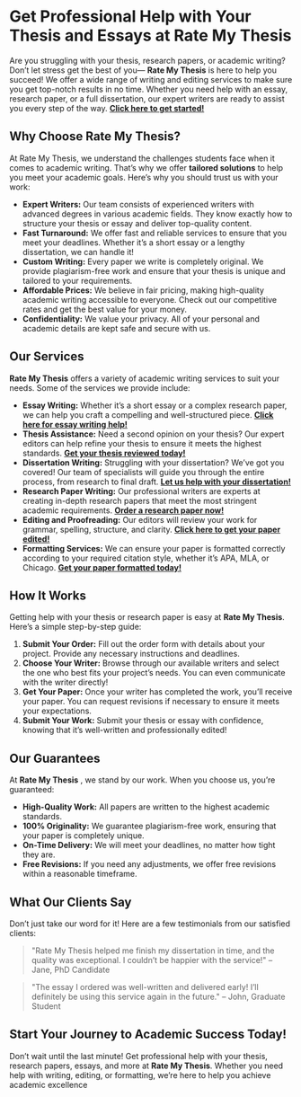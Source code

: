 # Get Professional Help with Your Thesis and Essays at Rate My Thesis

Are you struggling with your thesis, research papers, or academic writing? Don’t let stress get the best of you— **Rate My Thesis** is here to help you succeed! We offer a wide range of writing and editing services to make sure you get top-notch results in no time. Whether you need help with an essay, research paper, or a full dissertation, our expert writers are ready to assist you every step of the way. [**Click here to get started!**](https://tinyurl.com/topessay?keyword=rate+my+thesis)

## Why Choose Rate My Thesis?

At Rate My Thesis, we understand the challenges students face when it comes to academic writing. That’s why we offer **tailored solutions** to help you meet your academic goals. Here’s why you should trust us with your work:

- **Expert Writers:** Our team consists of experienced writers with advanced degrees in various academic fields. They know exactly how to structure your thesis or essay and deliver top-quality content.
- **Fast Turnaround:** We offer fast and reliable services to ensure that you meet your deadlines. Whether it’s a short essay or a lengthy dissertation, we can handle it!
- **Custom Writing:** Every paper we write is completely original. We provide plagiarism-free work and ensure that your thesis is unique and tailored to your requirements.
- **Affordable Prices:** We believe in fair pricing, making high-quality academic writing accessible to everyone. Check out our competitive rates and get the best value for your money.
- **Confidentiality:** We value your privacy. All of your personal and academic details are kept safe and secure with us.

## Our Services

**Rate My Thesis** offers a variety of academic writing services to suit your needs. Some of the services we provide include:

- **Essay Writing:** Whether it’s a short essay or a complex research paper, we can help you craft a compelling and well-structured piece. [**Click here for essay writing help!**](https://tinyurl.com/topessay?keyword=rate+my+thesis)
- **Thesis Assistance:** Need a second opinion on your thesis? Our expert editors can help refine your thesis to ensure it meets the highest standards. [**Get your thesis reviewed today!**](https://tinyurl.com/topessay?keyword=rate+my+thesis)
- **Dissertation Writing:** Struggling with your dissertation? We’ve got you covered! Our team of specialists will guide you through the entire process, from research to final draft. [**Let us help with your dissertation!**](https://tinyurl.com/topessay?keyword=rate+my+thesis)
- **Research Paper Writing:** Our professional writers are experts at creating in-depth research papers that meet the most stringent academic requirements. [**Order a research paper now!**](https://tinyurl.com/topessay?keyword=rate+my+thesis)
- **Editing and Proofreading:** Our editors will review your work for grammar, spelling, structure, and clarity. [**Click here to get your paper edited!**](https://tinyurl.com/topessay?keyword=rate+my+thesis)
- **Formatting Services:** We can ensure your paper is formatted correctly according to your required citation style, whether it’s APA, MLA, or Chicago. [**Get your paper formatted today!**](https://tinyurl.com/topessay?keyword=rate+my+thesis)

## How It Works

Getting help with your thesis or research paper is easy at **Rate My Thesis**. Here’s a simple step-by-step guide:

1. **Submit Your Order:** Fill out the order form with details about your project. Provide any necessary instructions and deadlines.
2. **Choose Your Writer:** Browse through our available writers and select the one who best fits your project’s needs. You can even communicate with the writer directly!
3. **Get Your Paper:** Once your writer has completed the work, you’ll receive your paper. You can request revisions if necessary to ensure it meets your expectations.
4. **Submit Your Work:** Submit your thesis or essay with confidence, knowing that it’s well-written and professionally edited!

## Our Guarantees

At **Rate My Thesis** , we stand by our work. When you choose us, you’re guaranteed:

- **High-Quality Work:** All papers are written to the highest academic standards.
- **100% Originality:** We guarantee plagiarism-free work, ensuring that your paper is completely unique.
- **On-Time Delivery:** We will meet your deadlines, no matter how tight they are.
- **Free Revisions:** If you need any adjustments, we offer free revisions within a reasonable timeframe.

## What Our Clients Say

Don’t just take our word for it! Here are a few testimonials from our satisfied clients:

> "Rate My Thesis helped me finish my dissertation in time, and the quality was exceptional. I couldn’t be happier with the service!" – Jane, PhD Candidate

> "The essay I ordered was well-written and delivered early! I’ll definitely be using this service again in the future." – John, Graduate Student

## Start Your Journey to Academic Success Today!

Don’t wait until the last minute! Get professional help with your thesis, research papers, essays, and more at **Rate My Thesis**. Whether you need help with writing, editing, or formatting, we’re here to help you achieve academic excellence
